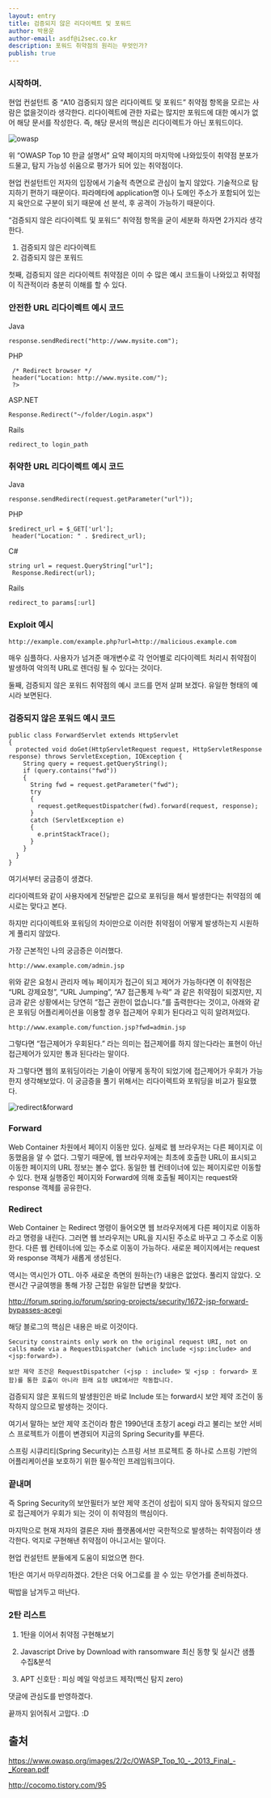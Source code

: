 ```yaml
---
layout: entry
title: 검증되지 않은 리다이렉트 및 포워드
author: 박용운
author-email: asdf@i2sec.co.kr
description: 포워드 취약점의 원리는 무엇인가?
publish: true
---
```


### 시작하며.

현업 컨설턴트 중 “A10 검증되지 않은 리다이렉트 및 포워드” 취약점 항목을 모르는 사람은 없을것이라 생각한다. 리다이렉트에 관한 자료는 많지만 포워드에 대한 예시가 없어 해당 문서를 작성한다. 즉, 해당 문서의 핵심은 리다이렉트가 아닌 포워드이다.


![owasp](/images/2017-03-28/1.png)


위 “OWASP Top 10 한글 설명서” 요약 페이지의 마지막에 나와있듯이 취약점 분포가 드물고, 탐지 가능성 쉬움으로 평가가 되어 있는 취약점이다.

현업 컨설턴트인 저자의 입장에서 기술적 측면으로 관심이 높지 않았다. 기술적으로 탐지하기 편하기 때문이다. 파라메타에 application명 이나 도메인 주소가 포함되어 있는지 육안으로 구분이 되기 때문에 선 분석, 후 공격이 가능하기 때문이다.


“검증되지 않은 리다이렉트 및 포워드” 취약점 항목을 굳이 세분화 하자면 2가지라 생각한다.

1.	검증되지 않은 리다이렉트
2.	검증되지 않은 포워드

첫째, 검증되지 않은 리다이렉트 취약점은 이미 수 많은 예시 코드들이 나와있고 취약점이 직관적이라 충분히 이해를 할 수 있다.

### 안전한 URL 리다이렉트 예시 코드

Java
```
response.sendRedirect("http://www.mysite.com");
```

PHP
```<?php
 /* Redirect browser */
 header("Location: http://www.mysite.com/");
 ?>
```

ASP.NET
```
Response.Redirect("~/folder/Login.aspx")
```

Rails
```
redirect_to login_path
```


### 취약한 URL 리다이렉트 예시 코드

Java
```
response.sendRedirect(request.getParameter("url"));
```

PHP
```
$redirect_url = $_GET['url'];
 header("Location: " . $redirect_url);
```

C#
```
string url = request.QueryString["url"];
 Response.Redirect(url);
```

Rails
```
redirect_to params[:url]
```

### Exploit 예시
```
http://example.com/example.php?url=http://malicious.example.com
```



매우 심플하다. 사용자가 넘겨준 매개변수로 각 언어별로 리다이렉트 처리시 취약점이 발생하여 악의적 URL로 렌더링 될 수 있다는 것이다.

둘째, 검증되지 않은 포워드 취약점의 예시 코드를 먼저 살펴 보겠다. 유일한 형태의 예시라 보면된다.


### 검증되지 않은 포워드 예시 코드
```
public class ForwardServlet extends HttpServlet
{
  protected void doGet(HttpServletRequest request, HttpServletResponse response) throws ServletException, IOException {
    String query = request.getQueryString();
    if (query.contains("fwd"))
    {
      String fwd = request.getParameter("fwd");
      try
      {
        request.getRequestDispatcher(fwd).forward(request, response);
      }
      catch (ServletException e)
      {
        e.printStackTrace();
      }
    }
  }
}
```

여기서부터 궁금증이 생겼다.

리다이렉트와 같이 사용자에게 전달받은 값으로 포워딩을 해서 발생한다는 취약점의 예시로는 맞다고 본다.

하지만 리다이렉트와 포워딩의 차이만으로 이러한 취약점이 어떻게 발생하는지 시원하게 풀리지 않았다.

가장 근본적인 나의 궁금증은 이러했다.


```
http://www.example.com/admin.jsp
```

위와 같은 요청시 관리자 메뉴 페이지가 접근이 되고 제어가 가능하다면 이 취약점은 “URL 강제요청”, “URL Jumping”, “A7 접근통제 누락” 과 같은 취약점이 되겠지만, 지금과 같은 상황에서는 당연히 “접근 권한이 없습니다.”를 출력한다는 것이고, 아래와 같은 포워딩 어플리케이션을 이용할 경우 접근제어 우회가 된다라고 익히 알려져있다.

```
http://www.example.com/function.jsp?fwd=admin.jsp
```

그렇다면 “접근제어가 우회된다.” 라는 의미는 접근제어를 하지 않는다라는 표현이 아닌 접근제어가 있지만 통과 된다라는 말이다.

자 그렇다면 웹의 포워딩이라는 기술이 어떻게 동작이 되었기에 접근제어가 우회가 가능한지 생각해보았다. 이 궁금증을 풀기 위해서는 리다이렉트와 포워딩을 비교가 필요했다.


![redirect&forward](/images/2017-03-28/2.png)


### Forward

Web Container 차원에서 페이지 이동만 있다. 실제로 웹 브라우저는 다른 페이지로 이동했음을 알 수 없다. 그렇기 때문에, 웹 브라우저에는 최초에 호출한 URL이 표시되고 이동한 페이지의 URL 정보는 볼수 없다. 동일한 웹 컨테이너에 있는 페이지로만 이동할수 있다. 현재 실행중인 페이지와 Forward에 의해 호출될 페이지는 request와 response 객체를 공유한다.

### Redirect

Web Container 는 Redirect 명령이 들어오면 웹 브라우저에게 다른 페이지로 이동하라고 명령을 내린다.
그러면 웹 브라우저는 URL을 지시된 주소로 바꾸고 그 주소로 이동한다. 다른 웹 컨테이너에 있는 주소로 이동이 가능하다.
새로운 페이지에서는 request 와 response 객체가 새롭게 생성된다.

역시는 역시인가 OTL. 아주 새로운 측면의 원하는(?) 내용은 없었다. 풀리지 않았다. 오랜시간 구글여행을 통해 가장 근접한 유일한 답변을 찾았다.


http://forum.spring.io/forum/spring-projects/security/1672-jsp-forward-bypasses-acegi



해당 블로그의 핵심은 내용은 바로 이것이다.

```
Security constraints only work on the original request URI, not on calls made via a RequestDispatcher (which include <jsp:include> and <jsp:forward>).
```

```
보안 제약 조건은 RequestDispatcher (<jsp : include> 및 <jsp : forward> 포함)를 통한 호출이 아니라 원래 요청 URI에서만 작동합니다.
```


검증되지 않은 포워드의 발생원인은 바로 Include 또는 forward시 보안 제약 조건이 동작하지 않으므로 발생하는 것이다.

여기서 말하는 보안 제약 조건이라 함은 1990년대 초창기 acegi 라고 불리는 보안 서비스 프로젝트가 이름이 변경되어 지금의 Spring Security를 부른다.

스프링 시큐리티(Spring Security)는 스프링 서브 프로젝트 중 하나로 스프링 기반의 어플리케이션을 보호하기 위한 필수적인 프레임워크이다.



### 끝내며
즉 Spring Security의 보안필터가 보안 제약 조건이 성립이 되지 않아 동작되지 않으므로 접근제어가 우회가 되는 것이 이 취약점의 핵심이다.

마지막으로 현재 저자의 결론은 자바 플랫폼에서만 국한적으로 발생하는 취약점이라 생각한다. 억지로 구현해낸 취약점이 아니고서는 말이다.

현업 컨설턴트 분들에게 도움이 되었으면 한다.

1탄은 여기서 마무리하겠다. 2탄은 더욱 어그로를 끌 수 있는 무언가를 준비하겠다.

떡밥을 남겨두고 떠난다.



### 2탄 리스트

1. 1탄을 이어서 취약점 구현해보기

2. Javascript Drive by Download with ransomware 최신 동향 및 실시간 샘플 수집&분석

3. APT 신호탄 : 피싱 메일 악성코드 제작(백신 탐지 zero)




댓글에 관심도를 반영하겠다.

끝까지 읽어줘서 고맙다. :D


## 출처

https://www.owasp.org/images/2/2c/OWASP_Top_10_-_2013_Final_-_Korean.pdf

http://cocomo.tistory.com/95
